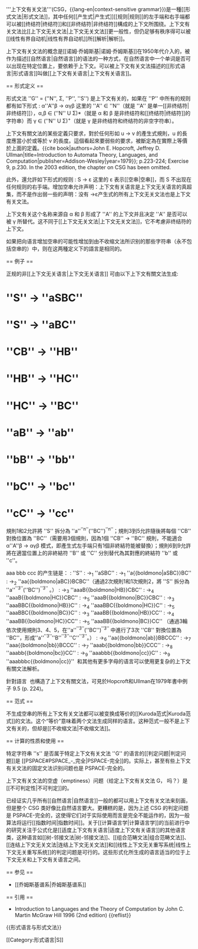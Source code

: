 '''上下文有关文法'''(CSG，{{lang-en|context-sensitive grammar}})是一種[[形式文法|形式文法]]，其中任何[[产生式|产生式]][[规则|规则]]的左手端和右手端都可以被[[终结符|终结符]]和[[非终结符|非终结符]]構成的上下文所围绕。上下文有关文法比[[上下文无关文法|上下文无关文法]]更一般性，但仍足够有秩序得可以被[[线性有界自动机|线性有界自动机]]所[[解析|解析]]。

上下文有关文法的概念是[[诺姆·乔姆斯基|诺姆·乔姆斯基]]在1950年代介入的，被作为描述[[自然语言|自然语言]]的语法的一种方式，在自然语言中一个单词是否可以出现在特定位置上，要依赖于上下文。可以被上下文有关文法描述的[[形式语言|形式语言]]叫做[[上下文有关语言|上下文有关语言]]。

== 形式定义 ==

形式文法 ''G'' = (''N'', Σ, ''P'', ''S'') 是上下文有关的，如果在 ''P'' 中所有的规则都有如下形式
: α''A''β → αγβ
这里的 ''A'' ∈ ''N''（就是 ''A'' 是单一[[非终结符|非终结符]]），α,β ∈ (''N'' U Σ)*（就是 α 和 β 是非终结符和[[终结符|终结符]]的字符串）而 γ ∈ (''N'' U Σ)<sup>+</sup>（就是 γ 是非终结符和终结符的非空字符串）。 

上下文有關文法的某些定義只要求，對於任何形如 u → v 的產生式規則，u 的長度應當小於或等於 v 的長度。這個看起來要弱些的要求，被斷定為在實際上等價於上面的定義。<ref>{{cite book|authors=John E. Hopcroft, Jeffrey D. Ullman|title=Introduction to Automata Theory, Languages, and Computation|publisher=Addison-Wesley|year=1979}}; p.223-224; Exercise 9, p.230. In the 2003 edition, the chapter on CSG has been omitted.</ref>

此外，還允許如下形式的规则
: S → ε
这里的 ε 表示[[空串|空串]]，而 S 不出现在任何规则的右手端。增加空串允许声明：上下文有关语言是上下文无关语言的真超集，而不是作出弱一些的声明：没有 →ε产生式的所有上下文无关文法也是上下文有关文法。

上下文有关这个名称来源自 α 和 β 形成了 ''A'' 的上下文并且决定 ''A'' 是否可以被 γ 所替代。这不同于[[上下文无关文法|上下文无关文法]]，它不考慮非终结符的上下文。

如果把向语言增加空串的可能性增加到由不收缩文法所识别的那些字符串（永不包括空串的）中，则在这两種定义下的語言是相同的。

== 例子 ==

正规的非[[上下文无关语言|上下文无关语言]] <math> \{ a^n b^n c^n : n \ge 1 \} </math>可由以下上下文有關文法生成:
# ''S'' → ''aSBC''
# ''S'' → ''aBC''
# ''CB'' → ''HB''
# ''HB'' → ''HC''
# ''HC'' → ''BC''
# ''aB'' → ''ab''
# ''bB'' → ''bb''
# ''bC'' → ''bc''
# ''cC'' → ''cc''
規則1和2允許將 ''S'' 拆分為 ''a''<sup>''n''</sup>(''BC'')<sup>''n''</sup>；規則3到5允許隨後將每個 ''CB'' 對換位置為 ''BC''（需要用3個規則，因為1個 ''CB'' → ''BC'' 規則，不能適合 α''A''β → αγβ 模式，即產生式左手端只有1個非終結符能被替換）；規則6到9允許將在適當位置上的非終結符 ''B'' 或 ''C'' 分別替代為其對應的終結符 ''b'' 或 ''c''。

aaa bbb ccc 的产生链是：
: ''S''
: →<sub>1</sub> ''aSBC''
: →<sub>1</sub> ''a{{boldmono|aSBC}}BC''
: →<sub>2</sub> ''aa{{boldmono|aBC}}BCBC''（通過2次規則1和1次規則2，將 ''S'' 拆分為 ''a''<sup>''3''</sup>(''BC'')<sup>''3''</sup> 。）
: →<sub>3</sub> ''aaaB{{boldmono|HB}}CBC'' 
: →<sub>4</sub> ''aaaB{{boldmono|HC}}CBC''
: →<sub>5</sub> ''aaaB{{boldmono|BC}}CBC''
: →<sub>3</sub> ''aaaBBC{{boldmono|HB}}C''
: →<sub>4</sub> ''aaaBBC{{boldmono|HC}}C''
: →<sub>5</sub> ''aaaBBC{{boldmono|BC}}C''
: →<sub>3</sub> ''aaaBB{{boldmono|HB}}CC''
: →<sub>4</sub> ''aaaBB{{boldmono|HC}}CC''
: →<sub>5</sub> ''aaaBB{{boldmono|BC}}CC'' （通過3輪依次使用規則3、4、5，在''a''<sup>''3''</sup>(''BC'')<sup>''3''</sup> 中進行了3次 ''CB'' 對換位置為 ''BC''，形成''a''<sup>''3''</sup>''B''<sup>''3''</sup>''C''<sup>''3''</sup>。）
: →<sub>6</sub> ''aa{{boldmono|ab}}BBCCC''
: →<sub>7</sub> ''aaa{{boldmono|bb}}BCCC''
: →<sub>7</sub> ''aaab{{boldmono|bb}}CCC''
: →<sub>8</sub> ''aaabb{{boldmono|bc}}CC''
: →<sub>9</sub> ''aaabbb{{boldmono|cc}}C''
: →<sub>9</sub> ''aaabbbc{{boldmono|cc}}''
<math> \{ a^n b^n c^n d^n : n \ge 1 \} </math> 和其他有更多字母的语言可以使用更复杂的上下文有關文法解析。

針對語言 <math> \{ a^{2^i} : i \geq 1 \}</math> 也構造了上下文有關文法，可見於Hopcroft和Ullman在1979年書中例子 9.5 (p. 224)。

== 范式 ==

不生成空串的所有上下文有关文法都可以被变换成等价的[[Kuroda范式|Kuroda范式]]的文法。这个“等价”意味着两个文法生成同样的语言。这种范式一般不是上下文有关的，但却是[[不收缩文法|不收缩文法]]。

== 计算的性质和使用 ==

特定字符串 ''s'' 是否属于特定上下文有关文法 ''G'' 的语言的[[判定问题|判定问题]]是 [[PSPACE#PSPACE_-_完全|PSPACE-完全]]的。实际上，甚至有些上下文有关文法的固定文法识别问题也是 PSPACE-完全的。

上下文有关文法的空虚（emptiness）问题（给定上下文有关文法 G，<math>L(G)=\emptyset</math> 吗？）是[[不可判定性|不可判定]]的。 

已经证实几乎所有[[自然语言|自然语言]]一般的都可以用上下文有关文法来刻画，但是整个 CSG 类好像比自然语言要大。更糟糕的是，因为上述 CSG 的判定问题是 PSPACE-完全的，这使得它们对于实际使用而言是完全不能运作的，因为一般算法将运行[[指数时间|指数时间]]。关于[[计算语言学|计算语言学]]的当前进行中的研究关注于公式化是[[适度上下文有关语言|适度上下文有关语言]]的其他语言类，这种语言如[[树-邻接文法|树-邻接文法]]、[[组合范畴文法|组合范畴文法]]、[[连结上下文无关文法|连结上下文无关文法]]和[[线性上下文无关重写系统|线性上下文无关重写系统]]的判定问题是可行的。这些形式化所生成的语言适当的位于上下文无关和上下文有关语言之间。

== 参见 ==
* [[乔姆斯基谱系|乔姆斯基谱系]]

== 引用 ==
* Introduction to Languages and the Theory of Computation by John C. Martin McGraw Hill 1996 (2nd edition)
{{reflist}}

{{形式语言与形式文法}}

[[Category:形式语言|S]]